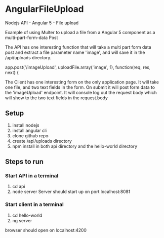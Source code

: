 # AngularFileUpload
Nodejs API - Angular 5 - File upload

Example of using Multer to upload a file from a Angular 5 component as a multi-part-form-data Post

The API has one interesting function that will take a multi part form data post and extract a file parameter name 'image',
and will save it in the /api/uploads directory.

app.post('/imageUpload', uploadFile.array('image', 1), function(req, res, next) {

The Client has one interesting form on the only application page.  It will take one file, and two text fields in the form.  On submit it will post form data to the 'imageUpload' endpoint.
It will console log out the request body which will show to the two text fields in the request.body


## Setup
1. install nodejs
2. install angular cli
3. clone github repo
4. create /api/uploads directory
5. npm install in both api directory and the hello-world directory

## Steps to run
### Start API in a terminal
1. cd api
2. node server
Server should start up on port localhost:8081

### Start client in a terminal
1. cd hello-world
2. ng server

browser should open on localhost:4200


